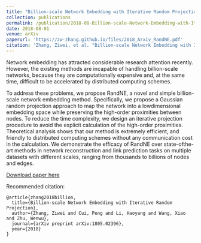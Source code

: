 ```yaml
---
title: "Billion-scale Network Embedding with Iterative Random Projection"
collection: publications
permalink: /publication/2018-08-Billion-scale-Network-Embedding-with-Iterative-Random-Projection
date: 2018-08-01
venue: arXiv
paperurl: 'https://zw-zhang.github.io/files/2018_Arxiv_RandNE.pdf'
citation: 'Zhang, Ziwei, et al. "Billion-scale Network Embedding with Iterative Random Projection." arXiv preprint arXiv:1805.02396 (2018).'
---
```

Network embedding has attracted considerable research
attention recently. However, the existing
methods are incapable of handling billion-scale
networks, because they are computationally expensive
and, at the same time, difficult to be accelerated
by distributed computing schemes. 

To address
these problems, we propose RandNE, a novel and
simple billion-scale network embedding method.
Specifically, we propose a Gaussian random projection
approach to map the network into a lowdimensional
embedding space while preserving the
high-order proximities between nodes. To reduce
the time complexity, we design an iterative projection
procedure to avoid the explicit calculation
of the high-order proximities. Theoretical analysis
shows that our method is extremely efficient, and
friendly to distributed computing schemes without
any communication cost in the calculation. We
demonstrate the efficacy of RandNE over state-ofthe-
art methods in network reconstruction and link
prediction tasks on multiple datasets with different
scales, ranging from thousands to billions of nodes
and edges.

[Download paper here](https://zw-zhang.github.io/files/2018_Arxiv_RandNE.pdf)

Recommended citation: 
```
@article{zhang2018billion,
  title={Billion-scale Network Embedding with Iterative Random Projection},
  author={Zhang, Ziwei and Cui, Peng and Li, Haoyang and Wang, Xiao and Zhu, Wenwu},
  journal={arXiv preprint arXiv:1805.02396},
  year={2018}
}
```